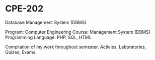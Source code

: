 # CPE-202
Database Management System (DBMS)

Program: Computer Engineering
Course: Management System (DBMS) 
Programming Language: PHP, SQL, HTML

Compilation of my work throughout semester. Activies, Laboratories, Quizes, Exams.
